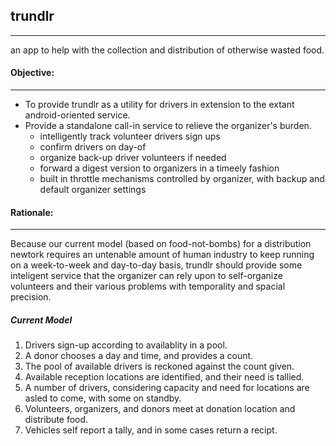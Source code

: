 ## trundlr
--------

an app to help with the collection and distribution of otherwise wasted food.

#### Objective:
--------
  * To provide trundlr as a utility for drivers in extension to the extant android-oriented service.
  * Provide a standalone call-in service to relieve the organizer's burden.
    * intelligently track volunteer drivers sign ups
    * confirm drivers on day-of
    * organize back-up driver volunteers if needed
    * forward a digest version to organizers in a timeely fashion
    * built in throttle mechanisms controlled by organizer, with backup and default organizer settings

#### Rationale:
--------
Because our current model (based on food-not-bombs) for a distribution newtork requires an untenable amount of human industry to keep running on a week-to-week and day-to-day basis, trundlr should provide some inteligent service that the organizer can rely upon to self-organize volunteers and their various problems with temporality and spacial precision.

##### Current Model

1. Drivers sign-up according to availablity in a pool.
2. A donor chooses a day and time, and provides a count.
3. The pool of available drivers is reckoned against the count given.
4. Available reception locations are identified, and their need is tallied.
5. A number of drivers, considering capacity and need for locations are asled to come, with some on standby.
6. Volunteers, organizers, and donors meet at donation location and distribute food.
7. Vehicles self report a tally, and in some cases return a recipt.


